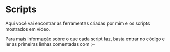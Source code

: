 # Scripts
Aqui você vai encontrar as ferramentas criadas por mim e os scripts mostrados em vídeo.

Para mais informação sobre o que cada script faz, basta entrar no código e ler as primeiras linhas comentadas com ;~